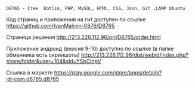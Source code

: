 
    D8765 - Cтек  Kotlin, PHP, MySQL, HTML, CSS, Json, Git ,LAMP Ubuntu

 
Код страниц и приложения на гит доступен по ссылке
https://github.com/IvanMalinin-0876/D8765
 
Страница решения
http://213.226.112.96/prj/D8765/order.html
 
Приложение андроид (версия 9-10) доступно по ссылке (в папке обменника есть скриншоты)
http://213.226.112.96/dist/webid/index.php?share/folder&user=104&sid=YSbCInpV
 
Ссылка в маркете
https://play.google.com/store/apps/details?id=com.d8765.d8765
